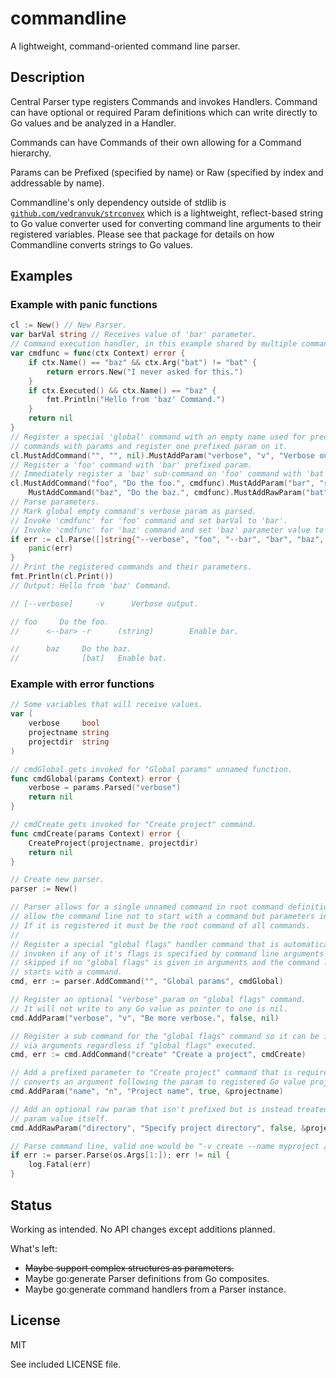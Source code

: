# commandline

A lightweight, command-oriented command line parser.

## Description

Central Parser type registers Commands and invokes Handlers. Command can have optional 
or required Param definitions which can write directly to Go values and be
analyzed in a Handler.

Commands can have Commands of their own allowing for a Command hierarchy.

Params can be Prefixed (specified by name) or Raw (specified by index and 
addressable by name).

Commandline's only dependency outside of stdlib is 
[`github.com/vedranvuk/strconvex`](https://github.com/vedranvuk/strconvex)
which is a lightweight, reflect-based string to Go value converter used for 
converting command line arguments to their registered variables. Please
see that package for details on how Commandline converts strings to Go values.

## Examples

### Example with panic functions

```go
cl := New() // New Parser.
var barVal string // Receives value of 'bar' parameter.
// Command execution handler, in this example shared by multiple commands.
var cmdfunc = func(ctx Context) error {
	if ctx.Name() == "baz" && ctx.Arg("bat") != "bat" {
		return errors.New("I never asked for this.")
	}
	if ctx.Executed() && ctx.Name() == "baz" {
		fmt.Println("Hello from 'baz' Command.")
	}
	return nil
}
// Register a special 'global' command with an empty name used for preceeding 
// commands with params and register one prefixed param on it.
cl.MustAddCommand("", "", nil).MustAddParam("verbose", "v", "Verbose output.", false, nil)
// Register a 'foo' command with 'bar' prefixed param.
// Immediately register a 'baz' sub-command on 'foo' command with 'bat' raw paramater.
cl.MustAddCommand("foo", "Do the foo.", cmdfunc).MustAddParam("bar", "r", "Enable bar.", true, &barVal).
	MustAddCommand("baz", "Do the baz.", cmdfunc).MustAddRawParam("bat", "Enable bat.", false, nil)
// Parse parameters.
// Mark global empty command's verbose param as parsed.
// Invoke 'cmdfunc' for 'foo' command and set barVal to 'bar'.
// Invoke 'cmdfunc' for 'baz' command and set 'baz' parameter value to 'bat'.
if err := cl.Parse([]string{"--verbose", "foo", "--bar", "bar", "baz", "bat"}); err != nil {
	panic(err)
}
// Print the registered commands and their parameters.
fmt.Println(cl.Print())
// Output: Hello from 'baz' Command.

// [--verbose]     -v      Verbose output.

// foo     Do the foo.
// 		<--bar> -r      (string)        Enable bar.

// 		baz     Do the baz.
// 				[bat]   Enable bat.
```

### Example with error functions

```go
// Some variables that will receive values.
var (
	verbose     bool
	projectname string
	projectdir  string
)

// cmdGlobal gets invoked for "Global params" unnamed function.
func cmdGlobal(params Context) error {
	verbose = params.Parsed("verbose")
	return nil
}

// cmdCreate gets invoked for "Create project" command.
func cmdCreate(params Context) error {
	CreateProject(projectname, projectdir)
	return nil
}

// Create new parser. 
parser := New()

// Parser allows for a single unnamed command in root command definitions to
// allow the command line not to start with a command but parameters instead.
// If it is registered it must be the root command of all commands.
//
// Register a special "global flags" handler command that is automatically
// invoken if any of it's flags is specified by command line arguments and
// skipped if no "global flags" is given in arguments and the command line
// starts with a command.
cmd, err := parser.AddCommand("", "Global params", cmdGlobal)

// Register an optional "verbose" param on "global flags" command.
// It will not write to any Go value as pointer to one is nil.
cmd.AddParam("verbose", "v", "Be more verbose.", false, nil)

// Register a sub command for the "global flags" command so it can be invoken
// via arguments regardless if "global flags" executed.
cmd, err := cmd.AddCommand("create" "Create a project", cmdCreate)

// Add a prefixed parameter to "Create project" command that is required and
// converts an argument following the param to registered Go value projectname.
cmd.AddParam("name", "n", "Project name", true, &projectname)

// Add an optional raw param that isn't prefixed but is instead treated as a
// param value itself.
cmd.AddRawParam("directory", "Specify project directory", false, &projectdir)

// Parse command line, valid one would be "-v create --name myproject /home/me/myproject".
if err := parser.Parse(os.Args[1:]); err != nil {
	log.Fatal(err)
}
```

## Status

Working as intended. No API changes except additions planned.

What's left:
* ~~Maybe support complex structures as parameters.~~
* Maybe go:generate Parser definitions from Go composites.
* Maybe go:generate command handlers from a Parser instance.

## License

MIT

See included LICENSE file.